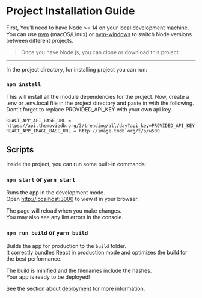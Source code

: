 # Project Installation Guide

First, You’ll need to have Node >= 14 on your local development machine. You can use [nvm](https://github.com/creationix/nvm#installation) (macOS/Linux) or [nvm-windows](https://github.com/coreybutler/nvm-windows#node-version-manager-nvm-for-windows) to switch Node versions between different projects.

> Once you have Node.js, you can clone or download this project.

------------------------------------------------------------

In the project directory, for installing project you can run:

### `npm install`

This will install all the module dependencies for the project. 
Now, create a .env or .env.local file in the project directory and paste in with the following. Dont't forget to replace PROVIDED_API_KEY with your own api key.

```
REACT_APP_API_BASE_URL = https://api.themoviedb.org/3/trending/all/day?api_key=PROVIDED_API_KEY
REACT_APP_IMAGE_BASE_URL = http://image.tmdb.org/t/p/w500
```

## Scripts

Inside the project, you can run some built-in commands:

### `npm start` or `yarn start`

Runs the app in the development mode.\
Open [http://localhost:3000](http://localhost:3000) to view it in your browser.

The page will reload when you make changes.\
You may also see any lint errors in the console.

### `npm run build` or `yarn build`

Builds the app for production to the `build` folder.\
It correctly bundles React in production mode and optimizes the build for the best performance.

The build is minified and the filenames include the hashes.\
Your app is ready to be deployed!

See the section about [deployment](https://facebook.github.io/create-react-app/docs/deployment) for more information.

